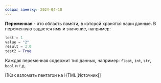 ```yaml
---
создал заметку: 2024-04-10
---
```

**Переменная** - это область памяти, в которой хранятся наши данные. В переменную задается имя и значение, например:

```python
test = 1
value = "2"
result = 3.0
test2 = True
```

Каждая переменная содержит тип данных, например: `float`, `int`, `str`, `bool` и т.д.

[[Как взломать пентагон на HTML|Источник]]